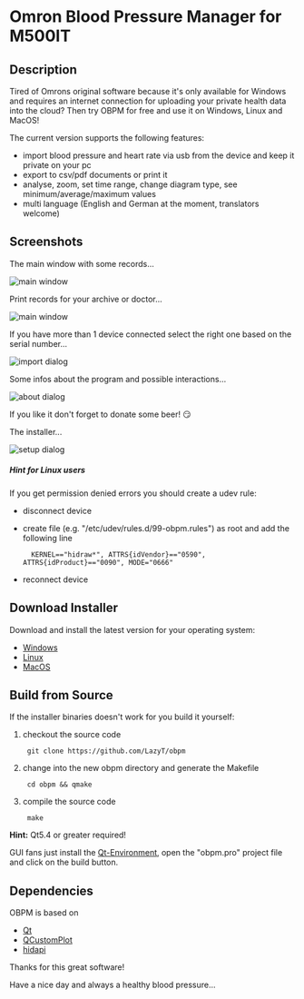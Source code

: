 # **Omron Blood Pressure Manager for M500IT**

## Description

Tired of Omrons original software because it's only available for Windows and requires an internet connection for uploading your private health data into the cloud? Then try OBPM for free and use it on Windows, Linux and MacOS!

The current version supports the following features:

* import blood pressure and heart rate via usb from the device and keep it private on your pc
* export to csv/pdf documents or print it
* analyse, zoom, set time range, change diagram type, see minimum/average/maximum values
* multi language (English and German at the moment, translators welcome)

## Screenshots

The main window with some records...

![main window](https://raw.github.com/LazyT/obpm/gh-pages/screenshots/screenshot1.png)

Print records for your archive or doctor...

![main window](https://raw.github.com/LazyT/obpm/gh-pages/screenshots/screenshot5.png)

If you have more than 1 device connected select the right one based on the serial number...

![import dialog](https://raw.github.com/LazyT/obpm/gh-pages/screenshots/screenshot2.png)

Some infos about the program and possible interactions...

![about dialog](https://raw.github.com/LazyT/obpm/gh-pages/screenshots/screenshot3.png)

If you like it don't forget to donate some beer! :smirk:

The installer...

![setup dialog](https://raw.github.com/LazyT/obpm/gh-pages/screenshots/screenshot4.png)

##### Hint for Linux users

If you get permission denied errors you should create a udev rule:

* disconnect device
* create file (e.g. "/etc/udev/rules.d/99-obpm.rules") as root and add the following line

		KERNEL=="hidraw*", ATTRS{idVendor}=="0590", ATTRS{idProduct}=="0090", MODE="0666"

* reconnect device

## Download Installer

Download and install the latest version for your operating system:

* [Windows](https://github.com/LazyT/obpm/releases/download/1.0.2/OBPM-1.0.2-win.exe)
* [Linux](https://github.com/LazyT/obpm/releases/download/1.0.2/OBPM-1.0.2-lin.run)
* [MacOS](https://github.com/LazyT/obpm/releases/download/1.0.2/OBPM-1.0.2-mac.dmg)

## Build from Source

If the installer binaries doesn't work for you build it yourself:

1) checkout the source code

		git clone https://github.com/LazyT/obpm

2) change into the new obpm directory and generate the Makefile

		cd obpm && qmake

3) compile the source code

		make

**Hint:** Qt5.4 or greater required!

GUI fans just install the [Qt-Environment](http://www.qt.io/download-open-source), open the "obpm.pro" project file and click on the build button.

## Dependencies

OBPM is based on

* [Qt](http://www.qt.io)
* [QCustomPlot](http://www.qcustomplot.com)
* [hidapi](http://www.signal11.us/oss/hidapi)

Thanks for this great software!

Have a nice day and always a healthy blood pressure...
